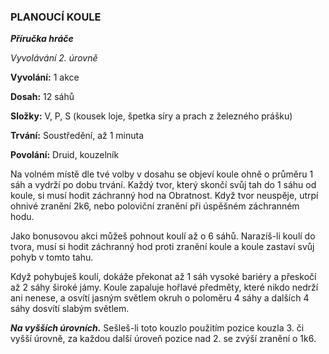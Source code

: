 ### PLANOUCÍ KOULE

***Příručka hráče***

*Vyvolávání 2. úrovně*

**Vyvolání:** 1 akce

**Dosah:** 12 sáhů

**Složky:** V, P, S (kousek loje, špetka síry a prach z železného prášku)

**Trvání:** Soustředění, až 1 minuta

**Povolání:** Druid, kouzelník

Na volném místě dle tvé volby v dosahu se objeví koule ohně o průměru 1 sáh a vydrží po dobu trvání. Každý tvor, který skončí svůj tah do 1 sáhu od koule, si musí hodit záchranný hod na Obratnost. Když tvor neuspěje, utrpí ohnivé zranění 2k6, nebo poloviční zranění při úspěšném záchranném hodu. 

Jako bonusovou akci můžeš pohnout koulí až o 6 sáhů. Narazíš-li koulí do tvora, musí si hodit záchranný hod proti zranění koule a koule zastaví svůj pohyb v tomto tahu. 

Když pohybuješ koulí, dokáže překonat až 1 sáh vysoké bariéry a přeskočí až 2 sáhy široké jámy. Koule zapaluje hořlavé předměty, které nikdo nedrží ani nenese, a osvítí jasným světlem okruh o poloměru 4 sáhy a dalších 4 sáhy dosvítí slabým světlem.

***Na vyšších úrovních.*** Sešleš-li toto kouzlo použitím pozice kouzla 3. či vyšší úrovně, za každou další úroveň pozice nad 2. se zvýší zranění o 1k6.